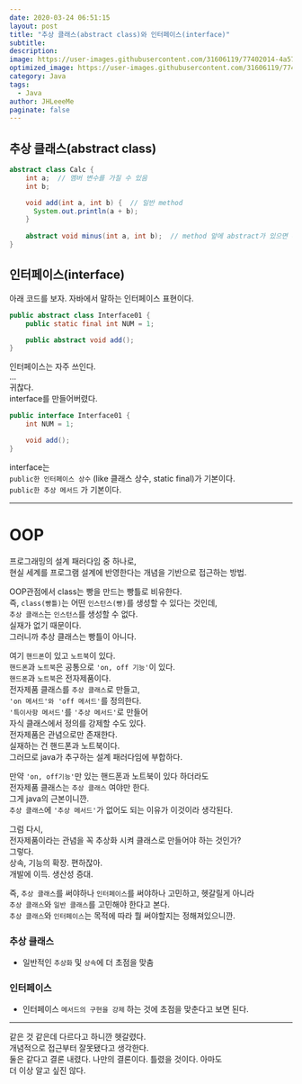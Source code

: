 ```yaml
---
date: 2020-03-24 06:51:15
layout: post
title: "추상 클래스(abstract class)와 인터페이스(interface)"
subtitle:
description:
image: https://user-images.githubusercontent.com/31606119/77402014-4a574280-6df1-11ea-9b0a-ac0e044298af.jpg
optimized_image: https://user-images.githubusercontent.com/31606119/77402014-4a574280-6df1-11ea-9b0a-ac0e044298af.jpg
category: Java
tags:
  - Java
author: JHLeeeMe
paginate: false
---
```


## 추상 클래스(abstract class)
```java
abstract class Calc {
    int a;  // 멤버 변수를 가질 수 있음
    int b;

    void add(int a, int b) {  // 일반 method
      System.out.println(a + b);
    }
  
    abstract void minus(int a, int b);  // method 앞에 abstract가 있으면 추상 메서드
}
```

## 인터페이스(interface)
아래 코드를 보자. 자바에서 말하는 인터페이스 표현이다.
```java
public abstract class Interface01 {
    public static final int NUM = 1;

    public abstract void add();
}
```
인터페이스는 자주 쓰인다.  
...  
귀찮다.  
interface를 만들어버렸다.
```java
public interface Interface01 {
    int NUM = 1;

    void add();
}
```
interface는  
```public한 인터페이스 상수``` (like 클래스 상수, static final)가 기본이다.  
```public한 추상 메서드``` 가 기본이다.

---

# OOP
프로그래밍의 설계 패러다임 중 하나로,  
현실 세계를 프로그램 설계에 반영한다는 개념을 기반으로 접근하는 방법.

OOP관점에서 class는 빵을 만드는 빵틀로 비유한다.  
즉, ```class(빵틀)```는 어떤 ```인스턴스(빵)```를 생성할 수 있다는 것인데,  
```추상 클래스```는 ```인스턴스```를 생성할 수 없다.  
실재가 없기 때문이다.  
그러니까  추상 클래스는 빵틀이 아니다.

여기 ```핸드폰```이 있고 ```노트북```이 있다.  
```핸드폰```과 ```노트북```은 공통으로 ```'on, off 기능'```이 있다.  
```핸드폰```과 ```노트북```은 전자제품이다.  
전자제품 클래스를 ```추상 클래스```로 만들고,  
```'on 메서드'와 'off 메서드'```를 정의한다.  
```'특이사항 메서드'```를 ```'추상 메서드'```로 만들어  
자식 클래스에서 정의를 강제할 수도 있다.  
전자제품은 관념으로만 존재한다.  
실재하는 건 핸드폰과 노트북이다.  
그러므로 java가 추구하는 설계 패러다임에 부합하다.

만약 ```'on, off기능'```만 있는 핸드폰과 노트북이 있다 하더라도  
전자제품 클래스는 ```추상 클래스``` 여야만 한다.  
그게 java의 근본이니깐.  
```추상 클래스```에 ```'추상 메서드'```가 없어도 되는 이유가 이것이라 생각된다.  


그럼 다시,  
전자제품이라는 관념을 꼭 추상화 시켜 클래스로 만들어야 하는 것인가?  
그렇다.  
상속, 기능의 확장. 편하잖아.  
개발에 이득. 생산성 증대.

즉, ```추상 클래스```를 써야하나 ```인터페이스```를 써야하나 고민하고, 헷갈릴게 아니라  
```추상 클래스```와 ```일반 클래스```를 고민해야 한다고 본다.  
```추상 클래스```와 ```인터페이스```는 목적에 따라 뭘 써야할지는 정해져있으니깐.

### 추상 클래스
- 일반적인 ```추상화``` 및 ```상속```에 더 초점을 맞춤

### 인터페이스
- 인터페이스 ```메서드의 구현을 강제``` 하는 것에 초점을 맞춘다고 보면 된다.

---

같은 것 같은데 다르다고 하니깐 헷갈렸다.  
개념적으로 접근부터 잘못됐다고 생각한다.  
둘은 같다고 결론 내렸다. 나만의 결론이다. 틀렸을 것이다. 아마도  
더 이상 알고 싶진 않다.
